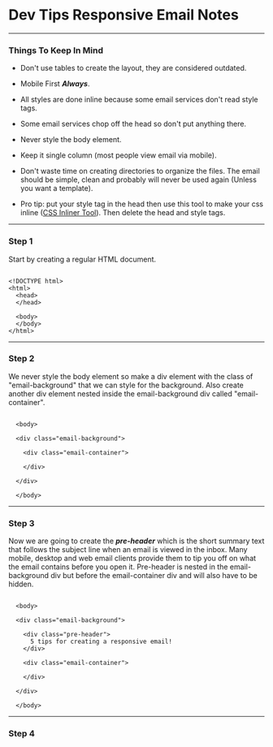 # Dev Tips Responsive Email Notes

---

### Things To Keep In Mind

* Don't use tables to create the layout, they are considered outdated.

* Mobile First ***Always***.

* All styles are done inline because some email services don't read style tags.

* Some email services chop off the head so don't put anything there.

* Never style the body element.

* Keep it single column (most people view email via mobile).

* Don't waste time on creating directories to organize the files. The email should be simple, clean and probably will never be used again (Unless you want a template).

* Pro tip: put your style tag in the head then use this tool to make your css inline ([CSS Inliner Tool](https://templates.mailchimp.com/resources/inline-css/)). Then delete the head and style tags.

---

### Step 1
Start by creating a regular HTML document.

```

<!DOCTYPE html>
<html>
  <head>
  </head>

  <body>
  </body>
</html>

```

---

### Step 2

We never style the body element so make a div element with the class of "email-background" that we can style for the background. Also create another div element nested inside the email-background div called "email-container".

```

  <body>

  <div class="email-background">

    <div class="email-container">

    </div>

  </div>

  </body>

```

---

### Step 3

Now we are going to create the ***pre-header*** which is the short summary text that follows the subject line when an email is viewed in the inbox. Many mobile, desktop and web email clients provide them to tip you off on what the email contains before you open it. Pre-header is nested in the email-background div but before the email-container div and will also have to be hidden.

```

  <body>

  <div class="email-background">

    <div class="pre-header">
      5 tips for creating a responsive email!
    </div>

    <div class="email-container">

    </div>

  </div>

  </body>

```

---

### Step 4
